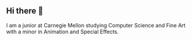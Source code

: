 ## Hi there 👋

I am a junior at Carnegie Mellon studying Computer Science and Fine Art with a minor in Animation and Special Effects.
